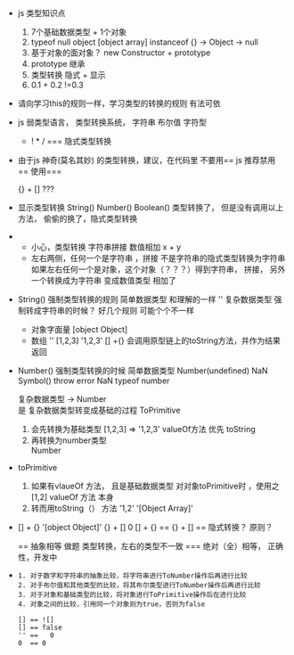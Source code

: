 - js 类型知识点
  1. 7个基础数据类型 + 1个对象
  2. typeof null object [object array]
     instanceof {} -> Object -> null
  3. 基于对象的面对象？ new
     Constructor + prototype
  4. prototype 继承
  5. 类型转换  隐式 + 显示
  6. 0.1 + 0.2 !=0.3

-  请向学习this的规则一样，学习类型的转换的规则
     有法可依
-  js 弱类型语言， 类型转换系统，
    字符串
    布尔值
    字符型
    + ! * / === 隐式类型转换
- 由于js 神奇(莫名其妙) 的类型转换，建议，在代码里 不要用==
   js 推荐禁用==  使用===

   {} + [] ???
- 显示类型转换
   String()
   Number()
   Boolean()
   类型转换了， 但是没有调用以上方法， 偷偷的换了，隐式类型转换
-  + 小心，类型转换  字符串拼接 数值相加
   x + y
   + 左右两侧，任何一个是字符串 ，拼接 不是字符串的隐式类型转换为字符串
   如果左右任何一个是对象，这个对象（？？？）得到字符串，  拼接， 另外一个转换成为字符串
   变成数值类型 相加了

- String() 强制类型转换的规则
    简单数据类型 和理解的一样 ''
    复杂数据类型 强制转成字符串的时候？  好几个规则  可能个个不一样
    - 对象字面量 [object Object]
    - 数组  '' [1,2,3] '1,2,3'   [] +{}
      会调用原型链上的toString方法，并作为结果返回

- Number() 强制类型转换的时候
    简单数据类型  Number(undefined)  NaN
       Symbol() throw error   NaN typeof number

    复杂数据类型 -> Number  
    是 复杂数据类型转变成基础的过程  ToPrimitive
    1. 会先转换为基础类型 [1,2,3]  => '1,2,3' 
        valueOf方法 优先
        toString  
    2. 再转换为number类型  
       Number

- toPrimitive
    1. 如果有vlaueOf 方法， 且是基础数据类型
       对对象toPrimitive时 ，使用之
       [1,2] valueOf 方法 本身
    2. 转而用toString（） 方法
       '1,2'
       '[Object Array]'

-  [] + {} '[object Object]'
   {} + []  0
   [] + {} == {} + []
   == 隐式转换？  原则？

   == 抽象相等 做题  类型转换，左右的类型不一致
   === 绝对（全）相等， 正确性，开发中

-     
      1. 对于数字和字符串的抽象比较，将字符串进行ToNumber操作后再进行比较
      2. 对于布尔值和其他类型的比较，将其布尔类型进行ToNumber操作后再进行比较
      3. 对于对象和基础类型的比较，将对象进行ToPrimitive操作后在进行比较
      4. 对象之间的比较，引用同一个对象则为true，否则为false

      [] == ![] 
      [] == false
      '' ==   0
      0  == 0

